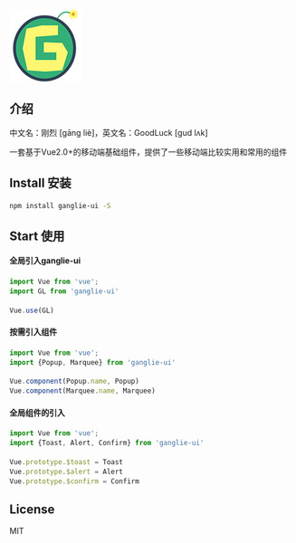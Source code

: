![gl-logo](./static/GL-logo-128x128.png)

## 介绍

中文名：刚烈 [gāng liè]，英文名：GoodLuck [ɡud lʌk]

一套基于Vue2.0+的移动端基础组件，提供了一些移动端比较实用和常用的组件

## Install 安装

```bash
npm install ganglie-ui -S
```


## Start 使用

####  全局引入ganglie-ui

```javascript
import Vue from 'vue';
import GL from 'ganglie-ui'
	
Vue.use(GL)
```
#### 按需引入组件

```javascript
import Vue from 'vue';
import {Popup, Marquee} from 'ganglie-ui'

Vue.component(Popup.name, Popup)
Vue.component(Marquee.name, Marquee)
```

#### 全局组件的引入

```javascript
import Vue from 'vue';
import {Toast, Alert, Confirm} from 'ganglie-ui'
	
Vue.prototype.$toast = Toast
Vue.prototype.$alert = Alert
Vue.prototype.$confirm = Confirm
```

## License

MIT

